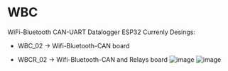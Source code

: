 # WBC
WiFi-Bluetooth CAN-UART Datalogger ESP32
Currenly Desings:
- WBC_02 -> Wifi-Bluetooth-CAN board
  
- WBCR_02 -> Wifi-Bluetooth-CAN and Relays board
  ![image](https://user-images.githubusercontent.com/37625994/234512555-de616172-99ea-4dbd-acf7-3f5b6b647b3d.png)
  ![image](https://user-images.githubusercontent.com/37625994/234512602-fb1ac1bc-886b-4955-b090-e563179d65a4.png)

